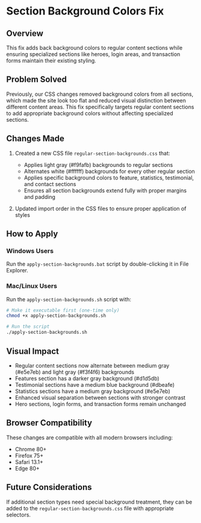 # Section Background Colors Fix

## Overview

This fix adds back background colors to regular content sections while ensuring specialized sections like heroes, login areas, and transaction forms maintain their existing styling.

## Problem Solved

Previously, our CSS changes removed background colors from all sections, which made the site look too flat and reduced visual distinction between different content areas. This fix specifically targets regular content sections to add appropriate background colors without affecting specialized sections.

## Changes Made

1. Created a new CSS file `regular-section-backgrounds.css` that:
   - Applies light gray (#f9fafb) backgrounds to regular sections
   - Alternates white (#ffffff) backgrounds for every other regular section
   - Applies specific background colors to feature, statistics, testimonial, and contact sections
   - Ensures all section backgrounds extend fully with proper margins and padding

2. Updated import order in the CSS files to ensure proper application of styles

## How to Apply

### Windows Users
Run the `apply-section-backgrounds.bat` script by double-clicking it in File Explorer.

### Mac/Linux Users
Run the `apply-section-backgrounds.sh` script with:
```bash
# Make it executable first (one-time only)
chmod +x apply-section-backgrounds.sh

# Run the script
./apply-section-backgrounds.sh
```

## Visual Impact

- Regular content sections now alternate between medium gray (#e5e7eb) and light gray (#f3f4f6) backgrounds
- Features section has a darker gray background (#d1d5db)
- Testimonial sections have a medium blue background (#dbeafe)
- Statistics sections have a medium gray background (#e5e7eb)
- Enhanced visual separation between sections with stronger contrast
- Hero sections, login forms, and transaction forms remain unchanged

## Browser Compatibility

These changes are compatible with all modern browsers including:
- Chrome 80+
- Firefox 75+
- Safari 13.1+
- Edge 80+

## Future Considerations

If additional section types need special background treatment, they can be added to the `regular-section-backgrounds.css` file with appropriate selectors.